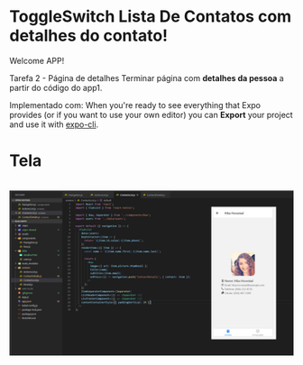 # ToggleSwitch Lista De Contatos com detalhes do contato!

Welcome APP!

Tarefa 2 - Página de detalhes
Terminar página com **detalhes da pessoa** a partir do código do app1.


Implementado com:
When you're ready to see everything that Expo provides (or if you want to use your own editor) you can **Export** your project and use it with [expo-cli](https://docs.expo.io/versions/latest/introduction/installation.html).



# Tela

<p align="center">
	<br>
	<img src="data/print.jpg"/ >
      <br>
</p>
